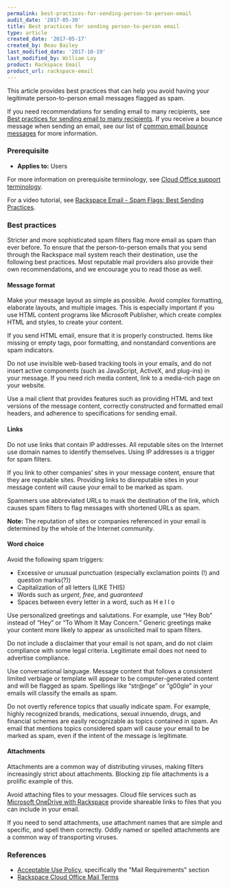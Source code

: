 ```yaml
---
permalink: best-practices-for-sending-person-to-person-email
audit_date: '2017-05-30'
title: Best practices for sending person-to-person email
type: article
created_date: '2017-05-17'
created_by: Beau Bailey
last_modified_date: '2017-10-19'
last_modified_by: William Loy
product: Rackspace Email
product_url: rackspace-email
---
```


This article provides best practices that can help you avoid having your legitimate person-to-person email messages flagged as spam.

If you need recommendations for sending email to many recipients, see [Best practices for sending email to many recipients](/support/how-to/best-practices-for-sending-emails-to-many-recipients). If you receive a bounce message when sending an email, see our list of [common email bounce messages](/support/how-to/common-email-bounces) for more information.

### Prerequisite

- **Applies to:** Users

For more information on prerequisite terminology, see [Cloud Office support terminology](/support/how-to/cloud-office-support-terminology).

For a video tutorial, see [Rackspace Email - Spam Flags: Best Sending Practices](https://emailhelp.rackspace.com/l/spam-overview).

### Best practices

Stricter and more sophisticated spam filters flag more email as spam than ever before. To ensure that the person-to-person emails that you send through the Rackspace mail system reach their destination, use the following best practices. Most reputable mail providers also provide their own recommendations, and we encourage you to read those as well.

#### Message format

Make your message layout as simple as possible. Avoid complex formatting, elaborate layouts, and multiple images. This is especially important if you use HTML content programs like Microsoft Publisher, which create complex HTML and styles, to create your content.

If you send HTML email, ensure that it is properly constructed. Items like missing or empty tags, poor formatting, and     nonstandard conventions are spam indicators.

Do not use invisible web-based tracking tools in your emails, and do not insert active components (such as JavaScript, ActiveX, and plug-ins) in your message. If you need rich media content, link to a media-rich page on your website.

Use a mail client that provides features such as providing HTML and text versions of the message content, correctly constructed and formatted email headers, and adherence to specifications for sending email.

#### Links

Do not use links that contain IP addresses. All reputable sites on the Internet use domain names to identify themselves. Using IP addresses is a trigger for spam filters.

If you link to other companies’ sites in your message content, ensure that they are reputable sites. Providing links to disreputable sites in your message content will cause your email to be marked as spam.

Spammers use abbreviated URLs to mask the destination of the link, which causes spam filters to flag messages with shortened URLs as spam.

**Note:** The reputation of sites or companies referenced in your email is determined by the whole of the Internet community.

#### Word choice

Avoid the following spam triggers:

- Excessive or unusual punctuation (especially exclamation points (!) and question marks(?))
- Capitalization of all letters (LIKE THIS)
- Words such as *urgent*, *free*, and *guaranteed*
- Spaces between every letter in a word, such as H e l l o

Use personalized greetings and salutations. For example, use “Hey Bob” instead of “Hey” or “To Whom It May Concern.” Generic greetings make your content more likely to appear as unsolicited mail to spam filters.

Do not include a disclaimer that your email is not spam, and do not claim compliance with some legal criteria. Legitimate email does not need to advertise compliance.

Use conversational language. Message content that follows a consistent limited verbiage or template will appear to be computer-generated content and will be flagged as spam. Spellings like “str@nge” or “g00gle” in your emails will classify the emails as spam.

Do not overtly reference topics that usually indicate spam. For example, highly recognized brands, medications, sexual innuendo, drugs, and financial schemes are easily recognizable as topics contained in spam. An email that mentions topics considered spam will cause your email to be marked as spam, even if the intent of the message is legitimate.

#### Attachments

Attachments are a common way of distributing viruses, making filters increasingly strict about attachments. Blocking zip file attachments is a prolific example of this.

Avoid attaching files to your messages. Cloud file services such as [Microsoft OneDrive with Rackspace](https://www.rackspace.com/office-365) provide shareable links to files that you can include in your email.

If you need to send attachments, use attachment names that are simple and specific, and spell them correctly. Oddly named or spelled attachments are a common way of transporting viruses.


### References

- [Acceptable Use Policy](https://www.rackspace.com/information/legal/aup), specifically the "Mail Requirements" section
- [Rackspace Cloud Office Mail Terms](https://www.rackspace.com/information/legal/mailterms)
